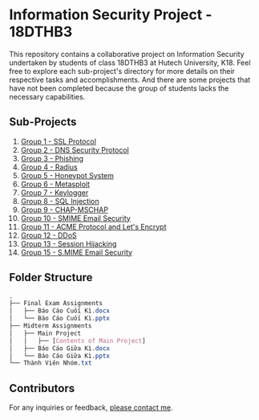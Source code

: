 # Information Security Project - 18DTHB3

This repository contains a collaborative project on Information Security undertaken by students of class 18DTHB3 at Hutech University, K18.
Feel free to explore each sub-project's directory for more details on their respective tasks and accomplishments.
And there are some projects that have not been completed because the group of students lacks the necessary capabilities.

## Sub-Projects

1. [Group 1 - SSL Protocol](https://github.com/Long18/Infomation_Security_18DTHB3/tree/main/%5BNh%C3%B3m%201%5D%5B%C4%90%E1%BB%81%20T%C3%A0i%2011%20-%20Giao%20th%E1%BB%A9c%20SSL%5D)
2. [Group 2 - DNS Security Protocol](https://github.com/Long18/Infomation_Security_18DTHB3/tree/main/%5BNh%C3%B3m%202%5D%5B%C4%90%E1%BB%81%20T%C3%A0i%202%20-%20Giao%20th%E1%BB%A9c%20DNS%20Security%5D)
3. [Group 3 - Phishing](https://github.com/Long18/Infomation_Security_18DTHB3/tree/main/%5BNh%C3%B3m%203%5D%5B%C4%90%E1%BB%81%20T%C3%A0i%2011%20-%20Phishing%5D)
4. [Group 4 - Radius](https://github.com/Long18/Infomation_Security_18DTHB3/tree/main/%5BNh%C3%B3m%204%5D%20%20%5BD%E1%BB%81%20t%C3%A0i%207%20-%20Radius%5D)
5. [Group 5 - Honeypot System](https://github.com/Long18/Infomation_Security_18DTHB3/tree/main/%5BNh%C3%B3m%205%5D%5B%C4%90%E1%BB%81%20t%C3%A0i%2010%20-%20H%E1%BB%87%20Th%E1%BB%91ng%20Honeypot%5D)
6. [Group 6 - Metasploit](https://github.com/Long18/Infomation_Security_18DTHB3/tree/main/%5BNh%C3%B3m%206%5D%5B%C4%90%E1%BB%81%20t%C3%A0i%2018%20-%20Metasploit%5D)
7. [Group 7 - Keylogger](https://github.com/Long18/Infomation_Security_18DTHB3/tree/main/%5BNh%C3%B3m%207%5D%5B%C4%90%E1%BB%81%20T%C3%A0i%2015%20-%20Keylogger%5D)
8. [Group 8 - SQL Injection](https://github.com/Long18/Infomation_Security_18DTHB3/tree/main/%5BNh%C3%B3m%208%5D%5B%C4%90%E1%BB%81%20t%C3%A0i%2019%20-%20SQL%20Injection%5D)
9. [Group 9 - CHAP-MSCHAP](https://github.com/Long18/Infomation_Security_18DTHB3/tree/main/%5BNh%C3%B3m%2009%5D%5B%C4%90%E1%BB%81%20T%C3%A0i%2013%20-%20CHAP-MSCHAP%5D)
10. [Group 10 - SMIME Email Security](https://github.com/Long18/Infomation_Security_18DTHB3/tree/main/%5BNh%C3%B3m%2010%5D%5B%C4%90%E1%BB%81%20T%C3%A0i%206%20-%20SMIME%20EMAIL%20SECURITY%5D)
11. [Group 11 - ACME Protocol and Let's Encrypt](https://github.com/Long18/Infomation_Security_18DTHB3/tree/main/%5BNh%C3%B3m%2011%5D%5B%C4%90%E1%BB%81%20t%C3%A0i%2020%20giao%20th%E1%BB%A9c%20ACME%20v%C3%A0%20%E1%BB%A9ng%20d%E1%BB%A5ng%20trong%20ch%E1%BB%A9ng%20th%E1%BB%B1c%20s%E1%BB%91%20Let't%20Encrypt%5D)
12. [Group 12 - DDoS](https://github.com/Long18/Infomation_Security_18DTHB3/tree/main/%5BNho%CC%81m%2012%5D%5B%C4%90%E1%BB%81%20t%C3%A0i%2016%20-%20DDoS%5D)
13. [Group 13 - Session Hijacking](https://github.com/Long18/Infomation_Security_18DTHB3/tree/main/%5BNh%C3%B3m%2013%5D%5B%C4%90%E1%BB%81%20T%C3%A0i%2017%20-%20Session%20Hijacking%5D)
14. [Group 15 - S.MIME Email Security](https://github.com/Long18/Infomation_Security_18DTHB3/tree/main/%5BNh%C3%B3m15%5D%5B%C4%90%E1%BB%81%20T%C3%A0i%206%20-%20S.MIME%20Email%20security%5D)

## Folder Structure

```css
.
├── Final Exam Assignments
│   ├── Báo Cáo Cuối Kì.docx
│   └── Báo Cáo Cuối Kì.pptx
├── Midterm Assignments
│   ├── Main Project
│   │   ├── [Contents of Main Project]
│   ├── Báo Cáo Giữa Kì.docx
│   └── Báo Cáo Giữa Kì.pptx
└── Thành Viên Nhóm.txt
```
## Contributors
For any inquiries or feedback, [please contact me](https://github.com/Long18).
